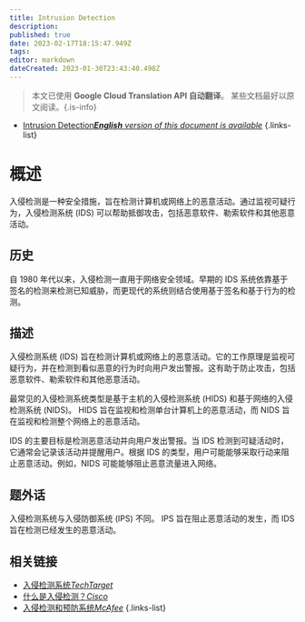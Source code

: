 ```yaml
---
title: Intrusion Detection
description: 
published: true
date: 2023-02-17T18:15:47.949Z
tags: 
editor: markdown
dateCreated: 2023-01-30T23:43:40.498Z
---
```


> 本文已使用 **Google Cloud Translation API 自动翻译**。
某些文档最好以原文阅读。{.is-info}
- [Intrusion Detection***English** version of this document is available*](/en/Knowledge-base/Dictionary/intrusion-detection)
{.links-list}


# 概述
入侵检测是一种安全措施，旨在检测计算机或网络上的恶意活动。通过监视可疑行为，入侵检测系统 (IDS) 可以帮助抵御攻击，包括恶意软件、勒索软件和其他恶意活动。

## 历史
自 1980 年代以来，入侵检测一直用于网络安全领域。早期的 IDS 系统依靠基于签名的检测来检测已知威胁，而更现代的系统则结合使用基于签名和基于行为的检测。

## 描述
入侵检测系统 (IDS) 旨在检测计算机或网络上的恶意活动。它的工作原理是监视可疑行为，并在检测到看似恶意的行为时向用户发出警报。这有助于防止攻击，包括恶意软件、勒索软件和其他恶意活动。

最常见的入侵检测系统类型是基于主机的入侵检测系统 (HIDS) 和基于网络的入侵检测系统 (NIDS)。 HIDS 旨在监视和检测单台计算机上的恶意活动，而 NIDS 旨在监视和检测整个网络上的恶意活动。

IDS 的主要目标是检测恶意活动并向用户发出警报。当 IDS 检测到可疑活动时，它通常会记录该活动并提醒用户。根据 IDS 的类型，用户可能能够采取行动来阻止恶意活动。例如，NIDS 可能能够阻止恶意流量进入网络。

## 题外话
入侵检测系统与入侵防御系统 (IPS) 不同。 IPS 旨在阻止恶意活动的发生，而 IDS 旨在检测已经发生的恶意活动。

## 相关链接
- [入侵检测系统*TechTarget*](https://searchsecurity.techtarget.com/definition/intrusion-detection-system)
- [什么是入侵检测？*Cisco*](https://www.cisco.com/c/en/us/products/security/intrusion-detection-system/what-is-it.html)
- [入侵检测和预防系统*McAfee*](https://www.mcafee.com/enterprise/en-us/security-solutions/network-security/intrusion-detection-and-prevention-systems.html)
{.links-list}